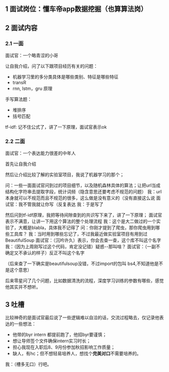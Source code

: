 ## 1 面试岗位：懂车帝app数据挖掘（也算算法岗）

## 2 面试内容

### 2.1 一面

面试官：一个略青涩的小哥

让自我介绍，问了以下跟项目经历有关的问题：
- 机器学习里的多分类具体是哪些类别、特征是哪些特征
- transR
- rnn, lstm，gru 原理

手写算法题：
- 堆排序
- 括号匹配


tf-idf: 记不住公式了，讲了一下原理，面试官表示ok

### 2.2 二面

面试官：一个表达能力很差的中年人

首先让自我介绍

然后让介绍比较了解的实验室项目，我说了机器学习的那个；

问：一些一面面试官问到过的项目细节，以及随机森林具体的算法；让把url当成结构化字符串去提取字段，统计词频（隐含意思还要考虑不规范的问题）
我：url本身就可以不规范而且不规范的很多，这么做是没有意义的（没有直接这么说
面试官：我不管我就让你写（反复表达
我：于是写了

然后问到tf-idf原理，我把等待间隙查到的共识写下来了，讲了一下原理；
面试官表示不满意，让讲一下用这个算法的整个处理流程
我：这个是大二做过的一个实验了，大概是blabla，具体我不记得了
问：你刚才提到了爬虫，那你爬虫用到哪些工具库？
我：当时用到哪些忘记了，不过我最近做实验室项目有用到过 BeautifulSoup
面试官：（沉吟许久）表示，你会去查一查，这个库不叫这个名字
我：（因为上周刚写过这个代码，肯定没记错）疑惑--那叫啥？
面试官：（一副不确定又不承认的样子）反正不叫这个名字

（后来查了一下确实是beautifulsoup没错，不过import的包叫 bs4,不知道他是不是这个意思）

后来零星问了几个问题，比如数据清洗的流程，深度学习训练的参数有哪些，感觉他其实并不想听。

## 3 吐槽
比较神奇的是面试官最后说了一些逻辑难以自洽的话，交流过程略去，仅记录他表达的一些想法：
- 他带的byr intern 都提前跑了，他招byr要谨慎；
- 想让导师签个文件确保intern实习时长；
- 担心我现在入职后8、9月份参加秋招影响工作质量；
- 缺人，有hc；但不想轻易培养人，想找个**完美对口**不需要培养的。

我：（槽多无口）行吧。